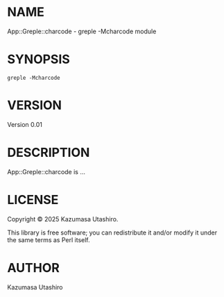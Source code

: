 
# NAME

App::Greple::charcode - greple -Mcharcode module

# SYNOPSIS

    greple -Mcharcode

# VERSION

Version 0.01

# DESCRIPTION

App::Greple::charcode is ...

# LICENSE

Copyright︎ ©︎ 2025 Kazumasa Utashiro.

This library is free software; you can redistribute it and/or modify
it under the same terms as Perl itself.

# AUTHOR

Kazumasa Utashiro
